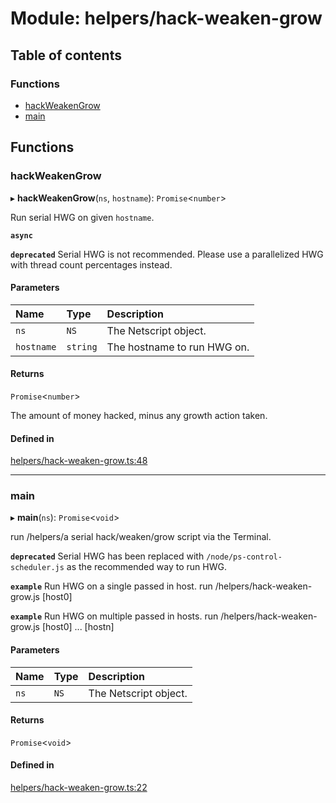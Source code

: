 # Module: helpers/hack-weaken-grow

## Table of contents

### Functions

- [hackWeakenGrow](../wiki/helpers.hack-weaken-grow#hackweakengrow)
- [main](../wiki/helpers.hack-weaken-grow#main)

## Functions

### hackWeakenGrow

▸ **hackWeakenGrow**(`ns`, `hostname`): `Promise`<`number`\>

Run serial HWG on given `hostname`.

**`async`**

**`deprecated`** Serial HWG is not recommended. Please use a parallelized HWG with thread count percentages instead.

#### Parameters

| Name | Type | Description |
| :------ | :------ | :------ |
| `ns` | `NS` | The Netscript object. |
| `hostname` | `string` | The hostname to run HWG on. |

#### Returns

`Promise`<`number`\>

The amount of money hacked, minus any growth action taken.

#### Defined in

[helpers/hack-weaken-grow.ts:48](https://github.com/vladzaharia/bitburner/blob/89080f7/src/helpers/hack-weaken-grow.ts#L48)

___

### main

▸ **main**(`ns`): `Promise`<`void`\>

run /helpers/a serial hack/weaken/grow script via the Terminal.

**`deprecated`** Serial HWG has been replaced with `/node/ps-control-scheduler.js` as the recommended way to run HWG.

**`example`** Run HWG on a single passed in host.
run /helpers/hack-weaken-grow.js [host0]

**`example`** Run HWG on multiple passed in hosts.
run /helpers/hack-weaken-grow.js [host0] ... [hostn]

#### Parameters

| Name | Type | Description |
| :------ | :------ | :------ |
| `ns` | `NS` | The Netscript object. |

#### Returns

`Promise`<`void`\>

#### Defined in

[helpers/hack-weaken-grow.ts:22](https://github.com/vladzaharia/bitburner/blob/89080f7/src/helpers/hack-weaken-grow.ts#L22)
